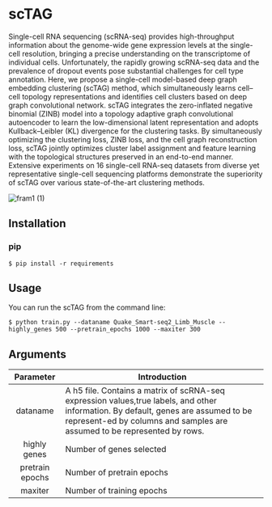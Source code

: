 # scTAG
Single-cell RNA sequencing (scRNA-seq) provides high-throughput information about the genome-wide gene expression levels at the single-cell resolution, bringing a precise understanding on the transcriptome of individual cells. Unfortunately, the rapidly growing scRNA-seq data and the prevalence of dropout events pose substantial challenges for cell type annotation. Here, we propose a single-cell model-based deep graph embedding clustering (scTAG) method, which simultaneously learns cell–cell topology representations and identifies cell clusters based on deep graph convolutional network. scTAG integrates the zero-inflated negative binomial (ZINB) model into a topology adaptive graph convolutional autoencoder to learn the low-dimensional latent representation and adopts Kullback–Leibler (KL) divergence for the clustering tasks. By simultaneously optimizing the clustering loss, ZINB loss, and the cell graph reconstruction loss, scTAG jointly optimizes cluster label assignment and feature learning with the topological structures preserved in an end-to-end manner. Extensive experiments on 16 single-cell RNA-seq datasets from diverse yet representative single-cell sequencing platforms demonstrate the superiority of scTAG over various state-of-the-art clustering methods.

![fram1 (1)](https://user-images.githubusercontent.com/65069252/144599080-b4762b2e-955a-4411-bd98-a2bff0ad0f82.png)

## Installation

### pip

```
$ pip install -r requirements
```

## Usage

You can run the scTAG from the command line:

```
$ python train.py --dataname Quake_Smart-seq2_Limb_Muscle --highly_genes 500 --pretrain_epochs 1000 --maxiter 300
```

## Arguments

|    Parameter    | Introduction                                                 |
| :-------------: | ------------------------------------------------------------ |
|    dataname     | A h5 file. Contains a matrix of scRNA-seq expression values,true labels, and other information. By default, genes are assumed to be represent-ed by columns and samples are assumed to be represented by rows. |
|  highly genes   | Number of genes selected                                     |
| pretrain epochs | Number of pretrain epochs                                    |
|     maxiter     | Number of training epochs                                    |

